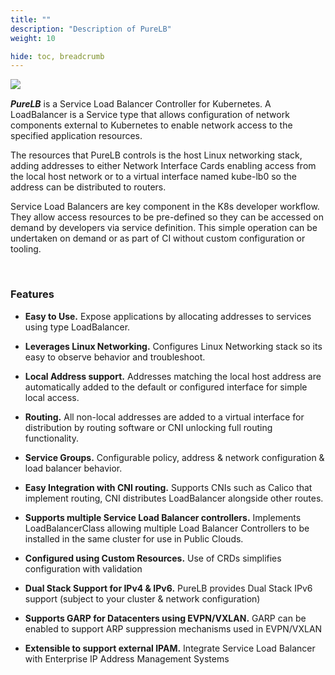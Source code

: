 ```yaml
---
title: ""
description: "Description of PureLB"
weight: 10

hide: toc, breadcrumb
---
```



<img align="left" src="images/purelb.png">


</br>

**_PureLB_** is a Service Load Balancer Controller for Kubernetes.  A LoadBalancer is a Service type that allows configuration of network components external to Kubernetes to enable network access to the specified application resources. 

The resources that PureLB controls is the host Linux networking stack, adding addresses to either Network Interface Cards enabling access from the local host network or to a virtual interface named kube-lb0 so the address can be distributed to routers.

Service Load Balancers are key component in the K8s developer workflow.  They allow access resources to be pre-defined so they can be accessed on demand by developers via service definition.  This simple operation can be undertaken on demand or as part of CI without custom configuration or tooling.   

</br>

### Features

* **Easy to Use.**
Expose applications by allocating addresses to services using type LoadBalancer.

* **Leverages Linux Networking.**
Configures Linux Networking stack so its easy to observe behavior and troubleshoot.

* **Local Address support.**
Addresses matching the local host address are automatically added to the default or configured interface for simple local access.

* **Routing.**
All non-local addresses are added to a virtual interface for distribution by routing software or CNI unlocking full routing functionality.

* **Service Groups.**
Configurable policy, address & network configuration & load balancer behavior.

* **Easy Integration with CNI routing.**
Supports CNIs such as Calico that implement routing, CNI distributes LoadBalancer alongside other routes.

* **Supports multiple Service Load Balancer controllers.**
Implements LoadBalancerClass allowing multiple Load Balancer Controllers to be installed in the same cluster for use in Public Clouds.

* **Configured using Custom Resources.**
Use of CRDs simplifies configuration with validation

* **Dual Stack Support for IPv4 & IPv6.**
PureLB provides Dual Stack IPv6 support (subject to your cluster & network configuration)

* **Supports GARP for Datacenters using EVPN/VXLAN.**
GARP can be enabled to support ARP suppression mechanisms used in EVPN/VXLAN


* **Extensible to support external IPAM.**
Integrate Service Load Balancer with Enterprise IP Address Management Systems
